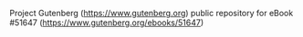 Project Gutenberg (https://www.gutenberg.org) public repository for
eBook #51647 (https://www.gutenberg.org/ebooks/51647)
